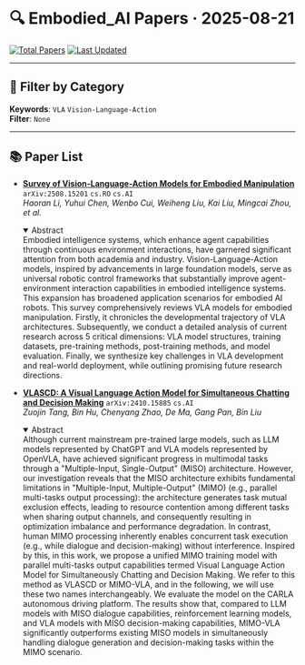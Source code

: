# 🔍 Embodied_AI Papers · 2025-08-21

[![Total Papers](https://img.shields.io/badge/Papers-2-2688EB)]()
[![Last Updated](https://img.shields.io/badge/dynamic/json?url=https://api.github.com/repos/tavish9/awesome-daily-AI-arxiv/commits/main&query=%24.commit.author.date&label=updated&color=orange)]()

---

## 📌 Filter by Category
**Keywords**: `VLA` `Vision-Language-Action`  
**Filter**: `None`

---

## 📚 Paper List

- **[Survey of Vision-Language-Action Models for Embodied Manipulation](https://arxiv.org/abs/2508.15201)**  `arXiv:2508.15201`  `cs.RO` `cs.AI`  
  _Haoran Li, Yuhui Chen, Wenbo Cui, Weiheng Liu, Kai Liu, Mingcai Zhou, et al._
  <details open><summary>Abstract</summary>
  Embodied intelligence systems, which enhance agent capabilities through continuous environment interactions, have garnered significant attention from both academia and industry. Vision-Language-Action models, inspired by advancements in large foundation models, serve as universal robotic control frameworks that substantially improve agent-environment interaction capabilities in embodied intelligence systems. This expansion has broadened application scenarios for embodied AI robots. This survey comprehensively reviews VLA models for embodied manipulation. Firstly, it chronicles the developmental trajectory of VLA architectures. Subsequently, we conduct a detailed analysis of current research across 5 critical dimensions: VLA model structures, training datasets, pre-training methods, post-training methods, and model evaluation. Finally, we synthesize key challenges in VLA development and real-world deployment, while outlining promising future research directions.
  </details>

- **[VLASCD: A Visual Language Action Model for Simultaneous Chatting and Decision Making](https://arxiv.org/abs/2410.15885)**  `arXiv:2410.15885`  `cs.AI`  
  _Zuojin Tang, Bin Hu, Chenyang Zhao, De Ma, Gang Pan, Bin Liu_
  <details open><summary>Abstract</summary>
  Although current mainstream pre-trained large models, such as LLM models represented by ChatGPT and VLA models represented by OpenVLA, have achieved significant progress in multimodal tasks through a "Multiple-Input, Single-Output" (MISO) architecture. However, our investigation reveals that the MISO architecture exhibits fundamental limitations in "Multiple-Input, Multiple-Output" (MIMO) (e.g., parallel multi-tasks output processing): the architecture generates task mutual exclusion effects, leading to resource contention among different tasks when sharing output channels, and consequently resulting in optimization imbalance and performance degradation. In contrast, human MIMO processing inherently enables concurrent task execution (e.g., while dialogue and decision-making) without interference. Inspired by this, in this work, we propose a unified MIMO training model with parallel multi-tasks output capabilities termed Visual Language Action Model for Simultaneously Chatting and Decision Making. We refer to this method as VLASCD or MIMO-VLA, and in the following, we will use these two names interchangeably. We evaluate the model on the CARLA autonomous driving platform. The results show that, compared to LLM models with MISO dialogue capabilities, reinforcement learning models, and VLA models with MISO decision-making capabilities, MIMO-VLA significantly outperforms existing MISO models in simultaneously handling dialogue generation and decision-making tasks within the MIMO scenario.
  </details>
